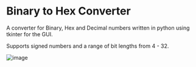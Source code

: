 # Binary to Hex Converter

A converter for Binary, Hex and Decimal numbers written in python using tkinter for the GUI.

Supports signed numbers and a range of bit lengths from 4 - 32.

![image](https://github.com/user-attachments/assets/4bf59549-1e0f-45c7-a788-56ff9cab23ea)

